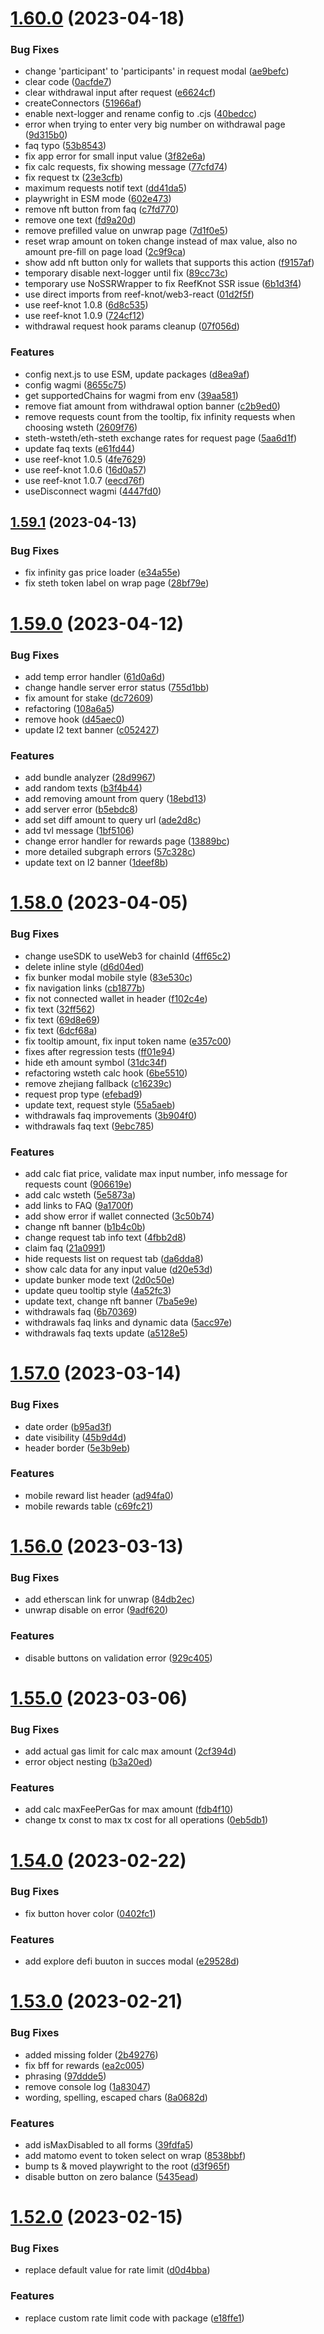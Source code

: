 # [1.60.0](https://github.com/lidofinance/staking-widget-ts/compare/1.59.1...1.60.0) (2023-04-18)


### Bug Fixes

* change 'participant' to 'participants' in request modal ([ae9befc](https://github.com/lidofinance/staking-widget-ts/commit/ae9befc2802c22ba3909010686bd095c23dbf903))
* clear code ([0acfde7](https://github.com/lidofinance/staking-widget-ts/commit/0acfde7e56f77f13d22ca20794d6d79b0879c5eb))
* clear withdrawal input after request ([e6624cf](https://github.com/lidofinance/staking-widget-ts/commit/e6624cf73c11a702fec8dff4adf1d2ad7021527d))
* createConnectors ([51966af](https://github.com/lidofinance/staking-widget-ts/commit/51966af60e423e043643eb1ea62640bad3a896de))
* enable next-logger and rename config to .cjs ([40bedcc](https://github.com/lidofinance/staking-widget-ts/commit/40bedccfb9e52e71db652772488d6075b88f658e))
* error when trying to enter very big number on withdrawal page ([9d315b0](https://github.com/lidofinance/staking-widget-ts/commit/9d315b0973d04f93dd6929927ea443530a185885))
* faq typo ([53b8543](https://github.com/lidofinance/staking-widget-ts/commit/53b8543f11c51049edf1e94a2fe081f22e917c8b))
* fix app error for small input value ([3f82e6a](https://github.com/lidofinance/staking-widget-ts/commit/3f82e6a6e4d083ea885d19dabe8625799c26ab40))
* fix calc requests, fix showing message ([77cfd74](https://github.com/lidofinance/staking-widget-ts/commit/77cfd74a8b81ba47f279bb5ce4022fa8ce8b93a4))
* fix request tx ([23e3cfb](https://github.com/lidofinance/staking-widget-ts/commit/23e3cfbf0a38165a069679ecafee2dda0960754a))
* maximum requests notif text ([dd41da5](https://github.com/lidofinance/staking-widget-ts/commit/dd41da5aff68f38a10b2fa6ab0b03f3ffee817ac))
* playwright in ESM mode ([602e473](https://github.com/lidofinance/staking-widget-ts/commit/602e4733f2737e6932b298560f63d5981ce37120))
* remove nft button from faq ([c7fd770](https://github.com/lidofinance/staking-widget-ts/commit/c7fd77007f4c298e953c3923d1c72d5558c299c5))
* remove one text ([fd9a20d](https://github.com/lidofinance/staking-widget-ts/commit/fd9a20d8c1e247b35a51b467f1a2b4a4c18262a9))
* remove prefilled value on unwrap page ([7d1f0e5](https://github.com/lidofinance/staking-widget-ts/commit/7d1f0e59616e15061ce65d0eaecfc3c1abaa9662))
* reset wrap amount on token change instead of max value, also no amount pre-fill on page load ([2c9f9ca](https://github.com/lidofinance/staking-widget-ts/commit/2c9f9caa3d7d0a3693e49dd7b8e48d5a693f80c4))
* show add nft button only for wallets that supports this action ([f9157af](https://github.com/lidofinance/staking-widget-ts/commit/f9157afc6022087e45830bc29b39ac99db8e4da6))
* temporary disable next-logger until fix ([89cc73c](https://github.com/lidofinance/staking-widget-ts/commit/89cc73c44a04cdf62c261d1209b08c387ffb7489))
* temporary use NoSSRWrapper to fix ReefKnot SSR issue ([6b1d3f4](https://github.com/lidofinance/staking-widget-ts/commit/6b1d3f43314dd5d692f24ed9b2a707f783c84446))
* use direct imports from reef-knot/web3-react ([01d2f5f](https://github.com/lidofinance/staking-widget-ts/commit/01d2f5fe4d589976b8db8686b1be0f4e28740689))
* use reef-knot 1.0.8 ([6d8c535](https://github.com/lidofinance/staking-widget-ts/commit/6d8c5355022da682a1308929914c15b813753e57))
* use reef-knot 1.0.9 ([724cf12](https://github.com/lidofinance/staking-widget-ts/commit/724cf12bb58d8c0ea65362099a190d61e9a18079))
* withdrawal request hook params cleanup ([07f056d](https://github.com/lidofinance/staking-widget-ts/commit/07f056d9975e180e11a61557f356b042f8139ae4))


### Features

* config next.js to use ESM, update packages ([d8ea9af](https://github.com/lidofinance/staking-widget-ts/commit/d8ea9af5a8122550e96582b0db63ca96d9037a79))
* config wagmi ([8655c75](https://github.com/lidofinance/staking-widget-ts/commit/8655c751b42514fe546847785add34cc951d51eb))
* get supportedChains for wagmi from env ([39aa581](https://github.com/lidofinance/staking-widget-ts/commit/39aa581141674e0f659958b8fc7aa1922679eacd))
* remove fiat amount from withdrawal option banner ([c2b9ed0](https://github.com/lidofinance/staking-widget-ts/commit/c2b9ed004328482adae22049823833d1a94f11cd))
* remove requests count from the tooltip, fix infinity requests when choosing wsteth ([2609f76](https://github.com/lidofinance/staking-widget-ts/commit/2609f760be1af599249eb267c1fb155243dbf07f))
* steth-wsteth/eth-steth exchange rates for request page ([5aa6d1f](https://github.com/lidofinance/staking-widget-ts/commit/5aa6d1fa758456e6c7257188ff6d6d22ce49dab0))
* update faq texts ([e61fd44](https://github.com/lidofinance/staking-widget-ts/commit/e61fd440135c3baae3275a301369acd256cc5ca0))
* use reef-knot 1.0.5 ([4fe7629](https://github.com/lidofinance/staking-widget-ts/commit/4fe7629cdc14a0d2ebe0667a954a42a1232fbe97))
* use reef-knot 1.0.6 ([16d0a57](https://github.com/lidofinance/staking-widget-ts/commit/16d0a573776076aba5f84d74af7ec223c96bc9d2))
* use reef-knot 1.0.7 ([eecd76f](https://github.com/lidofinance/staking-widget-ts/commit/eecd76f965d01da0f49eb086d02bdc329c199603))
* useDisconnect wagmi ([4447fd0](https://github.com/lidofinance/staking-widget-ts/commit/4447fd051a210520864b4718201f6621b1e65560))



## [1.59.1](https://github.com/lidofinance/staking-widget-ts/compare/1.59.0...1.59.1) (2023-04-13)


### Bug Fixes

* fix infinity gas price loader ([e34a55e](https://github.com/lidofinance/staking-widget-ts/commit/e34a55ed9d311757a24f3373e81e119e66da4d96))
* fix steth token label on wrap page ([28bf79e](https://github.com/lidofinance/staking-widget-ts/commit/28bf79ea7680457b4337011fdaa9f63b33fb9132))



# [1.59.0](https://github.com/lidofinance/staking-widget-ts/compare/1.58.0...1.59.0) (2023-04-12)


### Bug Fixes

* add temp error handler ([61d0a6d](https://github.com/lidofinance/staking-widget-ts/commit/61d0a6d62057fb522b1df6cb65f7e85d860cbebe))
* change handle server error status ([755d1bb](https://github.com/lidofinance/staking-widget-ts/commit/755d1bb606781dda97961154a195a1ea8b9d8b32))
* fix amount for stake ([dc72609](https://github.com/lidofinance/staking-widget-ts/commit/dc726092bbe55b943affb3f009c573a1084db36c))
* refactoring ([108a6a5](https://github.com/lidofinance/staking-widget-ts/commit/108a6a54ccfca1a178146b18e8147f6a81e74bec))
* remove hook ([d45aec0](https://github.com/lidofinance/staking-widget-ts/commit/d45aec061cb7475a5e306a0180a56a30ed035157))
* update l2 text banner ([c052427](https://github.com/lidofinance/staking-widget-ts/commit/c0524278995ddb9497e156219c59bb6e004f7c84))


### Features

* add bundle analyzer ([28d9967](https://github.com/lidofinance/staking-widget-ts/commit/28d996701b447e943ff1ab1e940e99dd400d9a7e))
* add random texts ([b3f4b44](https://github.com/lidofinance/staking-widget-ts/commit/b3f4b440a984ed7ea23f7a0a56b9f299e0701802))
* add removing amount from query ([18ebd13](https://github.com/lidofinance/staking-widget-ts/commit/18ebd13fd84f3e62a7c7abd724dd35b0fa23bae2))
* add server error ([b5ebdc8](https://github.com/lidofinance/staking-widget-ts/commit/b5ebdc8ad59beec0b667d1de5ae87e6321befecd))
* add set diff amount to query url ([ade2d8c](https://github.com/lidofinance/staking-widget-ts/commit/ade2d8c48d791a9429509c4b4ac011d3682550e0))
* add tvl message ([1bf5106](https://github.com/lidofinance/staking-widget-ts/commit/1bf51062d55e7a2fe6eb9baab14576aeac10badb))
* change error handler for rewards page ([13889bc](https://github.com/lidofinance/staking-widget-ts/commit/13889bca1e6172fc2bac44d9f5735432f64db009))
* more detailed subgraph errors ([57c328c](https://github.com/lidofinance/staking-widget-ts/commit/57c328ce62dc97c7d72823f51f42922675fd0b69))
* update text on l2 banner ([1deef8b](https://github.com/lidofinance/staking-widget-ts/commit/1deef8bbabaff09a3a656814dc3d2af4b1e0872e))



# [1.58.0](https://github.com/lidofinance/staking-widget-ts/compare/1.57.0...1.58.0) (2023-04-05)


### Bug Fixes

* change useSDK to useWeb3 for chainId ([4ff65c2](https://github.com/lidofinance/staking-widget-ts/commit/4ff65c2bbaaeff7d65cb9824715bd8b6ddc0bf31))
* delete inline style ([d6d04ed](https://github.com/lidofinance/staking-widget-ts/commit/d6d04ed8316878f30dc554a34120f392e8214ef3))
* fix bunker modal mobile style ([83e530c](https://github.com/lidofinance/staking-widget-ts/commit/83e530c8b3f7ef7677b6238b21ba8d50eb06354c))
* fix navigation links ([cb1877b](https://github.com/lidofinance/staking-widget-ts/commit/cb1877b12aa1b6957d15713c0c9274ca28c2c6c4))
* fix not connected wallet in header ([f102c4e](https://github.com/lidofinance/staking-widget-ts/commit/f102c4ecc0e362bd1e289d7e260158ab2c96a072))
* fix text ([32ff562](https://github.com/lidofinance/staking-widget-ts/commit/32ff562cfeecffb3bf2cdecbf6597659743c7a5b))
* fix text ([69d8e69](https://github.com/lidofinance/staking-widget-ts/commit/69d8e694aa479e8706e7b43e23f341bb0e19d346))
* fix text ([6dcf68a](https://github.com/lidofinance/staking-widget-ts/commit/6dcf68ae0e346d89f2cd9e1c29ddaf29971fe583))
* fix tooltip amount, fix input token name ([e357c00](https://github.com/lidofinance/staking-widget-ts/commit/e357c00d8e69cb3e88c9f2435c675b6befe3ee20))
* fixes after regression tests ([ff01e94](https://github.com/lidofinance/staking-widget-ts/commit/ff01e947bf5fa3ea426c57637ceae1eab7f500f7))
* hide eth amount symbol ([31dc34f](https://github.com/lidofinance/staking-widget-ts/commit/31dc34f8889d58a46604f4bdae74a2e5ec3d6821))
* refactoring wsteth calc hook ([6be5510](https://github.com/lidofinance/staking-widget-ts/commit/6be5510214c65761855e52459bd0b85bce38f437))
* remove zhejiang fallback ([c16239c](https://github.com/lidofinance/staking-widget-ts/commit/c16239c78235f58da3e9242f563db744650a8c1d))
* request prop type ([efebad9](https://github.com/lidofinance/staking-widget-ts/commit/efebad9b3c129f0c3628c1912224b9d2fe86da11))
* update text, request style ([55a5aeb](https://github.com/lidofinance/staking-widget-ts/commit/55a5aeb59a6e715c86f37077eb4401ab655d6195))
* withdrawals faq improvements ([3b904f0](https://github.com/lidofinance/staking-widget-ts/commit/3b904f0d474de338ba68325b799f9fd3f7ccf555))
* withdrawals faq text ([9ebc785](https://github.com/lidofinance/staking-widget-ts/commit/9ebc78548777d7492d10dd09712740a288b817c6))


### Features

* add calc fiat price, validate max input number, info message for requests count ([906619e](https://github.com/lidofinance/staking-widget-ts/commit/906619e1a6bfe4f322f04e54a83ab652e6bf203a))
* add calc wsteth ([5e5873a](https://github.com/lidofinance/staking-widget-ts/commit/5e5873af808033646d333e309f685ee0c29fd348))
* add links to FAQ ([9a1700f](https://github.com/lidofinance/staking-widget-ts/commit/9a1700fe5cbc18431503d3915085adce3d37b597))
* add show error if wallet connected ([3c50b74](https://github.com/lidofinance/staking-widget-ts/commit/3c50b74f8d51c957edefd2f17cdd42ea0f144d47))
* change nft banner ([b1b4c0b](https://github.com/lidofinance/staking-widget-ts/commit/b1b4c0be49f8a520b0ea0d2fad5cc2dcc3977149))
* change request tab info text ([4fbb2d8](https://github.com/lidofinance/staking-widget-ts/commit/4fbb2d8543c099085b81eff470251d190eb54fc1))
* claim faq ([21a0991](https://github.com/lidofinance/staking-widget-ts/commit/21a099156cd5e7206b83f8d4699bf92054d338f6))
* hide requests list on request tab ([da6dda8](https://github.com/lidofinance/staking-widget-ts/commit/da6dda8d7fb321e00ac3ac2483cae2dd5fbe1eaf))
* show calc data for any input value ([d20e53d](https://github.com/lidofinance/staking-widget-ts/commit/d20e53d9583627e371ad77f582948e8c4477c646))
* update bunker mode text ([2d0c50e](https://github.com/lidofinance/staking-widget-ts/commit/2d0c50e61321ee009c20c1493b25a6c43427696e))
* update queu tooltip style ([4a52fc3](https://github.com/lidofinance/staking-widget-ts/commit/4a52fc3a744ebf4b67300b8f357be50839262e31))
* update text, change nft banner ([7ba5e9e](https://github.com/lidofinance/staking-widget-ts/commit/7ba5e9e9dc2210482aeab164a260afce31984437))
* withdrawals faq ([6b70369](https://github.com/lidofinance/staking-widget-ts/commit/6b703690ba53ca495f96df7ded40971a236759d6))
* withdrawals faq links and dynamic data ([5acc97e](https://github.com/lidofinance/staking-widget-ts/commit/5acc97e928c7b1aebb4dd17cbd71a6b133857df9))
* withdrawals faq texts update ([a5128e5](https://github.com/lidofinance/staking-widget-ts/commit/a5128e5dee56d50e04aeadae27a449f95ff5c1bc))



# [1.57.0](https://github.com/lidofinance/staking-widget-ts/compare/1.56.0...1.57.0) (2023-03-14)


### Bug Fixes

* date order ([b95ad3f](https://github.com/lidofinance/staking-widget-ts/commit/b95ad3fb7c027209b593d9059ca8e38955adeef0))
* date visibility ([45b9d4d](https://github.com/lidofinance/staking-widget-ts/commit/45b9d4dd028ac71658307be28953d4bbd5cbae67))
* header border ([5e3b9eb](https://github.com/lidofinance/staking-widget-ts/commit/5e3b9eb2e3e0c8c30cce4841925d81624ee195f6))


### Features

* mobile reward list header ([ad94fa0](https://github.com/lidofinance/staking-widget-ts/commit/ad94fa0be85435763a539a30ef03dd3ea46cf1f9))
* mobile rewards table ([c69fc21](https://github.com/lidofinance/staking-widget-ts/commit/c69fc21a8d4d3f820c81329927fa60843be09822))



# [1.56.0](https://github.com/lidofinance/staking-widget-ts/compare/1.55.0...1.56.0) (2023-03-13)


### Bug Fixes

* add etherscan link for unwrap ([84db2ec](https://github.com/lidofinance/staking-widget-ts/commit/84db2eca5fdbf426e3467f1f76be8d0dae6c7eb1))
* unwrap disable on error ([9adf620](https://github.com/lidofinance/staking-widget-ts/commit/9adf6200c59a53c49fbf6106576fe0337b99bfb8))


### Features

* disable buttons on validation error ([929c405](https://github.com/lidofinance/staking-widget-ts/commit/929c4053f15f91d046b326e17c3d71b1a637f34e))



# [1.55.0](https://github.com/lidofinance/staking-widget-ts/compare/1.54.0...1.55.0) (2023-03-06)


### Bug Fixes

* add actual gas limit for calc max amount ([2cf394d](https://github.com/lidofinance/staking-widget-ts/commit/2cf394df58ca6e45b998c96e156e03f8dd276748))
* error object nesting ([b3a20ed](https://github.com/lidofinance/staking-widget-ts/commit/b3a20ed30d5e132195eff7f42d5898e6f1cd9250))


### Features

* add calc maxFeePerGas for max amount ([fdb4f10](https://github.com/lidofinance/staking-widget-ts/commit/fdb4f10d4f2eef9d1be89b85321ec5f916185f49))
* change tx const to max tx cost for all operations ([0eb5db1](https://github.com/lidofinance/staking-widget-ts/commit/0eb5db1259308e21e69a089f5103e186be927e44))



# [1.54.0](https://github.com/lidofinance/staking-widget-ts/compare/1.53.0...1.54.0) (2023-02-22)


### Bug Fixes

* fix button hover color ([0402fc1](https://github.com/lidofinance/staking-widget-ts/commit/0402fc1bd8387b0c211e9315150f8bf15ab4ec0d))


### Features

* add explore defi buuton in succes modal ([e29528d](https://github.com/lidofinance/staking-widget-ts/commit/e29528d346d146b6c4de52d40e14bd1108d1f2f2))



# [1.53.0](https://github.com/lidofinance/staking-widget-ts/compare/1.52.0...1.53.0) (2023-02-21)


### Bug Fixes

* added missing folder ([2b49276](https://github.com/lidofinance/staking-widget-ts/commit/2b4927650a7ad2f35ff9fb8f7ec887d209ec5137))
* fix bff for rewards ([ea2c005](https://github.com/lidofinance/staking-widget-ts/commit/ea2c005686b29d6c8fb55ea9db2bd36bd83618d1))
* phrasing ([97ddde5](https://github.com/lidofinance/staking-widget-ts/commit/97ddde5696f7ba41fca5e2fcdd4329f07405b6f0))
* remove console log ([1a83047](https://github.com/lidofinance/staking-widget-ts/commit/1a83047b54fa590bd5a21b5f8a56e45de774f3c4))
* wording, spelling, escaped chars ([8a0682d](https://github.com/lidofinance/staking-widget-ts/commit/8a0682d56019840663fe4b4ba6dc6506d67f2d5b))


### Features

* add isMaxDisabled to all forms ([39fdfa5](https://github.com/lidofinance/staking-widget-ts/commit/39fdfa5c607f02f036966a2cf0cbd09dfd1c8c8a))
* add matomo event to token select on wrap ([8538bbf](https://github.com/lidofinance/staking-widget-ts/commit/8538bbfaa69ed9baf32d108be6ae5b54c5e80b9d))
* bump ts & moved playwright to the root ([d3f965f](https://github.com/lidofinance/staking-widget-ts/commit/d3f965f3caa071080ad70d20deb42cf1ba6f2360))
* disable button on zero balance ([5435ead](https://github.com/lidofinance/staking-widget-ts/commit/5435ead3eb383bf7cb459af99f7a778e4171c0ae))



# [1.52.0](https://github.com/lidofinance/staking-widget-ts/compare/1.51.1...1.52.0) (2023-02-15)


### Bug Fixes

* replace default value for rate limit ([d0d4bba](https://github.com/lidofinance/staking-widget-ts/commit/d0d4bbaf12cc1faa181e46c72af9062807a9d828))


### Features

* replace custom rate limit code with package ([e18ffe1](https://github.com/lidofinance/staking-widget-ts/commit/e18ffe1e99520e210dfa87378d37cfd84db765b3))




